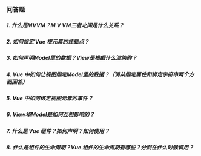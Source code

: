 ### 问答题
##### 1. 什么是MVVM？M V VM三者之间是什么关系？

##### 2. 如何指定 Vue 根元素的挂载点？

##### 3. 如何声明Model里的数据？View是根据什么渲染的？

##### 4. Vue 中如何让视图绑定Model里的数据？（请从绑定属性和绑定字符串两个方面回答）

##### 5. Vue 中如何绑定视图元素的事件？

##### 6. View和Model是如何互相影响的？

##### 7. 什么是 Vue 组件？如何声明？如何使用？

##### 8. 什么是组件的生命周期？Vue 组件的生命周期有哪些？分别在什么时候调用？